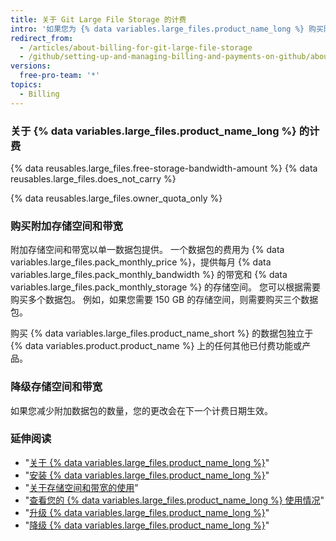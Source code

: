```yaml
---
title: 关于 Git Large File Storage 的计费
intro: '如果您为 {% data variables.large_files.product_name_long %} 购买附加存储空间和带宽，您的购买将使用您帐户的现有计费日期、付款方式和收据。'
redirect_from:
  - /articles/about-billing-for-git-large-file-storage
  - /github/setting-up-and-managing-billing-and-payments-on-github/about-billing-for-git-large-file-storage
versions:
  free-pro-team: '*'
topics:
  - Billing
---
```

### 关于 {% data variables.large_files.product_name_long %} 的计费

{% data reusables.large_files.free-storage-bandwidth-amount %} {% data reusables.large_files.does_not_carry %}

{% data reusables.large_files.owner_quota_only %}

### 购买附加存储空间和带宽

附加存储空间和带宽以单一数据包提供。 一个数据包的费用为 {% data variables.large_files.pack_monthly_price %}，提供每月 {% data variables.large_files.pack_monthly_bandwidth %} 的带宽和 {% data variables.large_files.pack_monthly_storage %} 的存储空间。 您可以根据需要购买多个数据包。 例如，如果您需要 150 GB 的存储空间，则需要购买三个数据包。

购买 {% data variables.large_files.product_name_short %} 的数据包独立于 {% data variables.product.product_name %} 上的任何其他已付费功能或产品。

### 降级存储空间和带宽

如果您减少附加数据包的数量，您的更改会在下一个计费日期生效。

### 延伸阅读

- "[关于 {% data variables.large_files.product_name_long %}](/articles/about-git-large-file-storage)"
- "[安装 {% data variables.large_files.product_name_long %}](/articles/installing-git-large-file-storage)"
- "[关于存储空间和带宽的使用](/articles/about-storage-and-bandwidth-usage)"
- "[查看您的 {% data variables.large_files.product_name_long %} 使用情况](/articles/viewing-your-git-large-file-storage-usage)"
- "[升级 {% data variables.large_files.product_name_long %}](/articles/upgrading-git-large-file-storage)"
- "[降级 {% data variables.large_files.product_name_long %}](/articles/downgrading-git-large-file-storage)"
